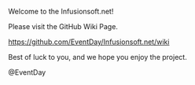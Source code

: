 Welcome to the Infusionsoft.net!

Please visit the GitHub Wiki Page.

https://github.com/EventDay/Infusionsoft.net/wiki

Best of luck to you, and we hope you enjoy the project.

@EventDay
